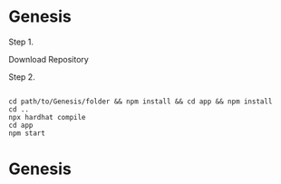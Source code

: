 # Genesis

Step 1. 

Download Repository

Step 2.

```

cd path/to/Genesis/folder && npm install && cd app && npm install
cd ..
npx hardhat compile
cd app
npm start

```

# Genesis
